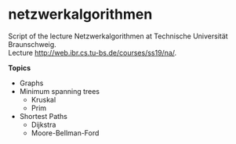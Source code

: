 # netzwerkalgorithmen
Script of the lecture Netzwerkalgorithmen at Technische Universität Braunschweig.  
Lecture http://web.ibr.cs.tu-bs.de/courses/ss19/na/.  

**Topics**  
- Graphs  
- Minimum spanning trees  
	- Kruskal  
	- Prim  
- Shortest Paths  
	- Dijkstra  
	- Moore-Bellman-Ford  
